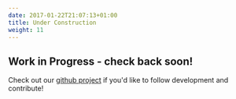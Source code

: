 ```yaml
---
date: 2017-01-22T21:07:13+01:00
title: Under Construction
weight: 11
---
```


## Work in Progress - check back soon!

Check out our [github project](https://github.com/MonkeyTestIt/test-pyramid) if you'd like to follow development and contribute!

